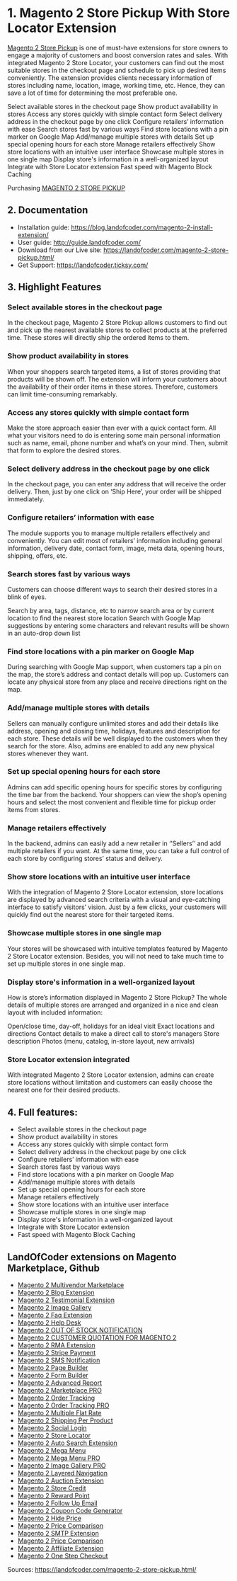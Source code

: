 # 1. Magento 2 Store Pickup With Store Locator Extension

[Magento 2 Store Pickup](https://landofcoder.com/magento-2-store-pickup.html/) is one of must-have extensions for store owners to engage a majority of customers and boost conversion rates and sales. With integrated Magento 2 Store Locator, your customers can find out the most suitable stores in the checkout page and schedule to pick up desired items conveniently. The extension provides clients necessary information of stores including name, location, image, working time, etc. Hence, they can save a lot of time for determining the most preferable one.

Select available stores in the checkout page
Show product availability in stores
Access any stores quickly with simple contact form
Select delivery address in the checkout page by one click
Configure retailers’ information with ease
Search stores fast by various ways
Find store locations with a pin marker on Google Map
Add/manage multiple stores with details
Set up special opening hours for each store
Manage retailers effectively
Show store locations with an intuitive user interface
Showcase multiple stores in one single map
Display store's information in a well-organized layout
Integrate with Store Locator extension
Fast speed with Magento Block Caching

Purchasing [MAGENTO 2 STORE PICKUP](https://landofcoder.com/magento-2-store-pickup.html/)


## 2. Documentation

- Installation guide: https://blog.landofcoder.com/magento-2-install-extension/
- User guide: http://guide.landofcoder.com/
- Download from our Live site: https://landofcoder.com/magento-2-store-pickup.html/
- Get Support: https://landofcoder.ticksy.com/

## 3. Highlight Features

### Select available stores in the checkout page
In the checkout page, Magento 2 Store Pickup allows customers to find out and pick up the nearest available stores to collect products at the preferred time. These stores will directly ship the ordered items to them.


### Show product availability in stores
When your shoppers search targeted items, a list of stores providing that products will be shown off. The extension will inform your customers about the availability of their order items in these stores. Therefore, customers can limit time-consuming remarkably.


### Access any stores quickly with simple contact form
Make the store approach easier than ever with a quick contact form. All what your visitors need to do is entering some main personal information such as name, email, phone number and what’s on your mind. Then, submit that form to explore the desired stores.



### Select delivery address in the checkout page by one click
In the checkout page, you can enter any address that will receive the order delivery. Then, just by one click on ‘Ship Here’, your order will be shipped immediately.


### Configure retailers’ information with ease
The module supports you to manage multiple retailers effectively and conveniently. You can edit most of retailers’ information including general information, delivery date, contact form, image, meta data, opening hours, shipping, offers, etc.





### Search stores fast by various ways
Customers can choose different ways to search their desired stores in a blink of eyes.

Search by area, tags, distance, etc to narrow search area or by current location to find the nearest store location
Search with Google Map suggestions by entering some characters and relevant results will be shown in an auto-drop down list



### Find store locations with a pin marker on Google Map
During searching with Google Map support, when customers tap a pin on the map, the store’s address and contact details will pop up. Customers can locate any physical store from any place and receive directions right on the map.




### Add/manage multiple stores with details
Sellers can manually configure unlimited stores and add their details like address, opening and closing time, holidays, features and description for each store. These details will be well displayed to the customers when they search for the store. Also, admins are enabled to add any new physical stores whenever they want.





### Set up special opening hours for each store
Admins can add specific opening hours for specific stores by configuring the time bar from the backend. Your shoppers can view the shop’s opening hours and select the most convenient and flexible time for pickup order items from stores.


### Manage retailers effectively
In the backend, admins can easily add a new retailer in ‘’Sellers’’ and add multiple retailers if you want. At the same time, you can take a full control of each store by configuring stores’ status and delivery.



### Show store locations with an intuitive user interface
With the integration of Magento 2 Store Locator extension, store locations are displayed by advanced search criteria with a visual and eye-catching interface to satisfy visitors’ vision. Just by a few clicks, your customers will quickly find out the nearest store for their targeted items.


### Showcase multiple stores in one single map
Your stores will be showcased with intuitive templates featured by Magento 2 Store Locator extension. Besides, you will not need to take much time to set up multiple stores in one single map.



### Display store's information in a well-organized layout
How is store’s information displayed in Magento 2 Store Pickup? The whole details of multiple stores are arranged and organized in a nice and clean layout with included information:

Open/close time, day-off, holidays for an ideal visit
Exact locations and directions
Contact details to make a direct call to store's managers
Store description
Photos (menu, catalog, in-store layout, new arrivals)


### Store Locator extension integrated
With integrated Magento 2 Store Locator extension, admins can create store locations without limitation and customers can easily choose the nearest one for their desired products.




## 4. Full features:

- Select available stores in the checkout page
- Show product availability in stores
- Access any stores quickly with simple contact form
- Select delivery address in the checkout page by one click
- Configure retailers’ information with ease
- Search stores fast by various ways
- Find store locations with a pin marker on Google Map
- Add/manage multiple stores with details
- Set up special opening hours for each store
- Manage retailers effectively
- Show store locations with an intuitive user interface
- Showcase multiple stores in one single map
- Display store's information in a well-organized layout
- Integrate with Store Locator extension
- Fast speed with Magento Block Caching

## LandOfCoder extensions on Magento Marketplace, Github

- [Magento 2 Multivendor Marketplace](https://landofcoder.com/magento-2-marketplace-extension.html/)
- [Magento 2 Blog Extension](https://landofcoder.com/magento-2-blog-extension.html/)
- [Magento 2 Testimonial Extension](https://landofcoder.com/testimonial-extension-for-magento2.html/)
- [Magento 2 Image Gallery](https://landofcoder.com/magento-2-image-gallery.html/)
- [Magento 2 Faq Extension](https://landofcoder.com/faq-extension-for-magento2.html/)
- [Magento 2 Help Desk](https://landofcoder.com/magento-2-help-desk-extension.html)
- [Magento 2 OUT OF STOCK NOTIFICATION](https://landofcoder.com/magento-2-out-of-stock-notification.html/)
- [Magento 2 CUSTOMER QUOTATION FOR MAGENTO 2](https://landofcoder.com/magento-2-quote-extension.html/)
- [Magento 2 RMA Extension](https://landofcoder.com/magento-2-rma-extension.html/)
- [Magento 2 Stripe Payment](https://landofcoder.com/magento-2-stripe-payment-pro.html/)
- [Magento 2 SMS Notification](https://landofcoder.com/magento-2-sms-notification-extension.html/)
- [Magento 2 Page Builder](https://landofcoder.com/magento-2-page-builder.html/)
- [Magento 2 Form Builder](https://landofcoder.com/magento-2-form-builder.html/)
- [Magento 2 Advanced Report](https://landofcoder.com/magento-2-advanced-reports.html/)
- [Magento 2 Marketplace PRO](https://landofcoder.com/magento-2-marketplace-pro.html/)
- [Magento 2 Order Tracking](https://landofcoder.com/magento-2-order-tracking-extension.html/)
- [Magento 2 Order Tracking PRO](https://landofcoder.com/magento-2-order-tracking-pro-extension.html/)
- [Magento 2 Multiple Flat Rate](https://landofcoder.com/magento-2-multiple-flat-rate-shipping.html/)
- [Magento 2 Shipping Per Product](https://landofcoder.com/magento-2-shipping-per-product.html/)
- [Magento 2 Social Login](https://landofcoder.com/magento-2-social-login.html/)
- [Magento 2 Store Locator](https://landofcoder.com/magento-2-store-locator.html/)
- [Magento 2 Auto Search Extension](https://landofcoder.com/magento-2-search.html/)
- [Magento 2 Mega Menu](https://landofcoder.com/magento-2-mega-menu.html/)
- [Magento 2 Mega Menu PRO](https://landofcoder.com/magento-2-mega-menu-pro.html)
- [Magento 2 Image Gallery PRO](https://landofcoder.com/magento-2-image-gallery-pro.html/)
- [Magento 2 Layered Navigation](https://landofcoder.com/magento-2-layered-navigation.html/)
- [Magento 2 Auction Extension](https://landofcoder.com/magento-2-auction-extension.html/)
- [Magento 2 Store Credit](https://landofcoder.com/magento-2-store-credit.html/)
- [Magento 2 Reward Point](https://landofcoder.com/magento-2-reward-points.html/)
- [Magento 2 Follow Up Email](https://landofcoder.com/magento-2-follow-up-email.html/)
- [Magento 2 Coupon Code Generator](https://landofcoder.com/magento-2-coupon-extension.html/)
- [Magento 2 Hide Price](https://landofcoder.com/magento-2-hide-price.html/)
- [Magento 2 Price Comparison](https://landofcoder.com/magento-2-price-comparison.html/)
- [Magento 2 SMTP Extension](https://landofcoder.com/magento-2-smtp-extension.html)
- [Magento 2 Price Comparison](https://landofcoder.com/magento-2-price-comparison.html/)
- [Magento 2 Affiliate Extension](https://landofcoder.com/magento-2-affiliate-extension.html/)
- [Magento 2 One Step Checkout](https://landofcoder.com/magento-2-one-step-checkout.html/)


Sources: https://landofcoder.com/magento-2-store-pickup.html/

